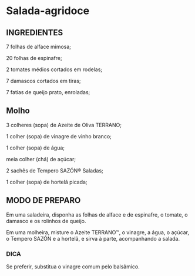 # Salada-agridoce
## INGREDIENTES

7 folhas de alface mimosa;

20 folhas de espinafre;

2 tomates médios cortados em rodelas;

7 damascos cortados em tiras;

7 fatias de queijo prato, enroladas;

## Molho
3 colheres (sopa) de Azeite de Oliva TERRANO;

1 colher (sopa) de vinagre de vinho branco;

1 colher (sopa) de água;

meia colher (chá) de açúcar;

2 sachês de Tempero SAZÓN® Saladas;

1 colher (sopa) de hortelã picada;

## MODO DE PREPARO
Em uma saladeira, disponha as folhas de alface e de espinafre, o tomate, o damasco e os rolinhos de queijo. 

Em uma molheira, misture o Azeite TERRANO™, o vinagre, a água, o açúcar, o Tempero SAZÓN e a hortelã, e sirva à parte, acompanhando a salada.

### DICA
Se preferir, substitua o vinagre comum pelo balsâmico.
